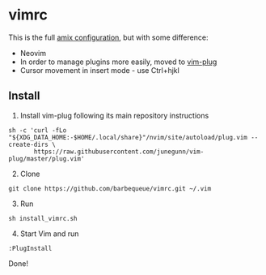 # vimrc
This is the full [amix configuration](https://github.com/amix/vimrc), but with some difference:
* Neovim
* In order to manage plugins more easily, moved to [vim-plug](https://github.com/junegunn/vim-plug)
* Cursor movement in insert mode - use Ctrl+hjkl
## Install
1. Install vim-plug following its main repository instructions
```
sh -c 'curl -fLo "${XDG_DATA_HOME:-$HOME/.local/share}"/nvim/site/autoload/plug.vim --create-dirs \
       https://raw.githubusercontent.com/junegunn/vim-plug/master/plug.vim'
```
2. Clone
```
git clone https://github.com/barbequeue/vimrc.git ~/.vim
```
3. Run
```
sh install_vimrc.sh
```
4. Start Vim and run
```
:PlugInstall
```
Done!
